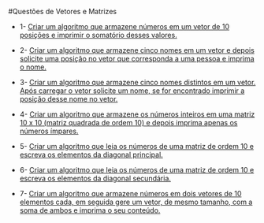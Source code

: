 #Questões de Vetores e Matrizes

* 1- [Criar um algoritmo que armazene números em um vetor de 10 posições e imprimir o somatório desses valores.](https://github.com/Samirsilva/Logica-de-Programacao/blob/master/Visual%20G/Vetores%20e%20Matrizes/Questoes/questao_1.alg)

* 2- [Criar um algoritmo que armazene cinco nomes em um vetor e depois solicite uma posição no vetor que corresponda a uma pessoa e imprima o nome.](https://github.com/Samirsilva/Logica-de-Programacao/blob/master/Visual%20G/Vetores%20e%20Matrizes/Questoes/questao_2.alg)

* 3- [Criar um algoritmo que armazene cinco nomes distintos em um vetor. Após carregar o vetor solicite um nome, se for encontrado imprimir a posição desse nome no vetor.](https://github.com/Samirsilva/Logica-de-Programacao/blob/master/Visual%20G/Vetores%20e%20Matrizes/Questoes/questao_3.alg)

* 4- [Criar um algoritmo que armazene os números inteiros em uma matriz 10 x 10 (matriz quadrada de ordem 10) e depois imprima apenas os números ímpares.](https://github.com/Samirsilva/Logica-de-Programacao/blob/master/Visual%20G/Vetores%20e%20Matrizes/Questoes/questao_4.alg)

* 5- [Criar um algoritmo que leia os números de uma matriz de ordem 10 e escreva os elementos da diagonal principal. ](https://github.com/Samirsilva/Logica-de-Programacao/blob/master/Visual%20G/Vetores%20e%20Matrizes/Questoes/questao_5.alg)

* 6- [Criar um algoritmo que leia os números de uma matriz de ordem 10 e escreva os elementos da diagonal secundária.](https://github.com/Samirsilva/Logica-de-Programacao/blob/master/Visual%20G/Vetores%20e%20Matrizes/Questoes/questao_6.alg)

* 7- [Criar um algoritmo que armazene números em dois vetores de 10 elementos cada, em seguida gere um vetor, de mesmo tamanho, com a soma de ambos e imprima o seu conteúdo.](https://github.com/Samirsilva/Logica-de-Programacao/blob/master/Visual%20G/Vetores%20e%20Matrizes/Questoes/questao_7.alg)

